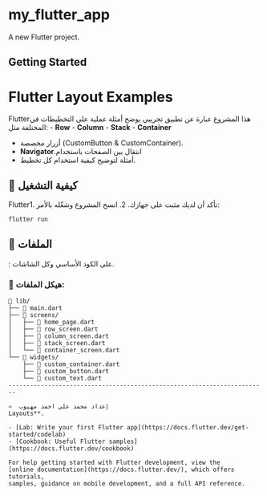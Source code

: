 # my_flutter_app
A new Flutter project.
## Getting Started
# Flutter Layout Examples

Flutterهذا المشروع عبارة عن تطبيق  تجريبي يوضح أمثلة عملية على التخطيطات في 
المختلفة مثل: - **Row** - **Column** - **Stack** - **Container**


-   أزرار مخصصة (CustomButton & CustomContainer).
-   **Navigator**.انتقال بين الصفحات باستخدام 
-   أمثلة  لتوضيح كيفية استخدام كل تخطيط.

## 🚀 كيفية التشغيل

Flutter1.  تأكد أن لديك  مثبت على جهازك.
2.  انسخ المشروع وشغّله بالأمر:

``` bash
flutter run
```

## 📂 الملفات

 :  على الكود الأساسي وكل الشاشات.

### 📂 **هيكل الملفات:**
```
📁 lib/
├── 📄 main.dart
├── 📁 screens/
│   ├── 📄 home_page.dart
│   ├── 📄 row_screen.dart  
│   ├── 📄 column_screen.dart
│   ├── 📄 stack_screen.dart
│   └── 📄 container_screen.dart
└── 📁 widgets/
    ├── 📄 custom_container.dart
    ├── 📄 custom_button.dart
    └── 📄 custom_text.dart
------------------------------------------------------------------------

✍️  إعداد محمد علي احمد مهيوب
Layouts**.

- [Lab: Write your first Flutter app](https://docs.flutter.dev/get-started/codelab)
- [Cookbook: Useful Flutter samples](https://docs.flutter.dev/cookbook)

For help getting started with Flutter development, view the
[online documentation](https://docs.flutter.dev/), which offers tutorials,
samples, guidance on mobile development, and a full API reference.
